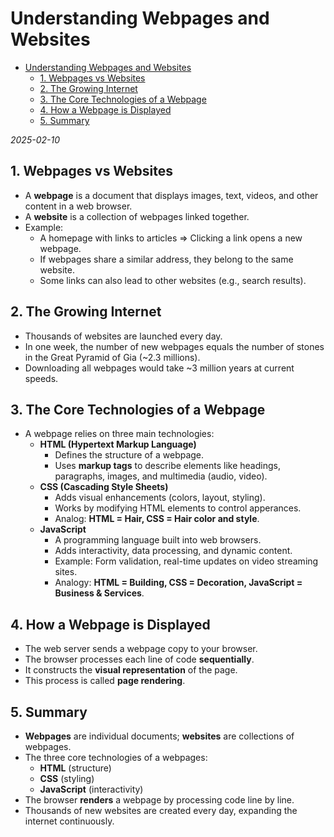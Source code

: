 # Understanding Webpages and Websites

<!--toc:start-->

- [Understanding Webpages and Websites](#understanding-webpages-and-websites)
  - [1. Webpages vs Websites](#1-webpages-vs-websites)
  - [2. The Growing Internet](#2-the-growing-internet)
  - [3. The Core Technologies of a Webpage](#3-the-core-technologies-of-a-webpage)
  - [4. How a Webpage is Displayed](#4-how-a-webpage-is-displayed)
  - [5. Summary](#5-summary)
  <!--toc:end-->

_2025-02-10_

## 1. Webpages vs Websites

- A **webpage** is a document that displays images, text, videos, and other content in a web browser.
- A **website** is a collection of webpages linked together.
- Example:
  - A homepage with links to articles => Clicking a link opens a new webpage.
  - If webpages share a similar address, they belong to the same website.
  - Some links can also lead to other websites (e.g., search results).

## 2. The Growing Internet

- Thousands of websites are launched every day.
- In one week, the number of new webpages equals the number of stones in the Great Pyramid of Gia (~2.3 millions).
- Downloading all webpages would take ~3 million years at current speeds.

## 3. The Core Technologies of a Webpage

- A webpage relies on three main technologies:
  - **HTML (Hypertext Markup Language)**
    - Defines the structure of a webpage.
    - Uses **markup tags** to describe elements like headings, paragraphs, images, and multimedia (audio, video).
  - **CSS (Cascading Style Sheets)**
    - Adds visual enhancements (colors, layout, styling).
    - Works by modifying HTML elements to control apperances.
    - Analog: **HTML = Hair, CSS = Hair color and style**.
  - **JavaScript**
    - A programming language built into web browsers.
    - Adds interactivity, data processing, and dynamic content.
    - Example: Form validation, real-time updates on video streaming sites.
    - Analogy: **HTML = Building, CSS = Decoration, JavaScript = Business & Services**.

## 4. How a Webpage is Displayed

- The web server sends a webpage copy to your browser.
- The browser processes each line of code **sequentially**.
- It constructs the **visual representation** of the page.
- This process is called **page rendering**.

## 5. Summary

- **Webpages** are individual documents; **websites** are collections of webpages.
- The three core technologies of a webpages:
  - **HTML** (structure)
  - **CSS** (styling)
  - **JavaScript** (interactivity)
- The browser **renders** a webpage by processing code line by line.
- Thousands of new websites are created every day, expanding the internet continuously.
